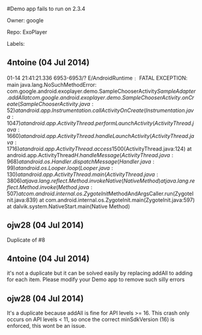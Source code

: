 #Demo app fails to run on 2.3.4

Owner: google

Repo: ExoPlayer

Labels: 

## 4ntoine (04 Jul 2014)

01-14 21:41:21.336    6953-6953/? E/AndroidRuntime﹕ FATAL EXCEPTION: main
    java.lang.NoSuchMethodError: com.google.android.exoplayer.demo.SampleChooserActivity$SampleAdapter.addAll
            at com.google.android.exoplayer.demo.SampleChooserActivity.onCreate(SampleChooserActivity.java:52)
            at android.app.Instrumentation.callActivityOnCreate(Instrumentation.java:1047)
            at android.app.ActivityThread.performLaunchActivity(ActivityThread.java:1660)
            at android.app.ActivityThread.handleLaunchActivity(ActivityThread.java:1716)
            at android.app.ActivityThread.access$1500(ActivityThread.java:124)
            at android.app.ActivityThread$H.handleMessage(ActivityThread.java:968)
            at android.os.Handler.dispatchMessage(Handler.java:99)
            at android.os.Looper.loop(Looper.java:130)
            at android.app.ActivityThread.main(ActivityThread.java:3806)
            at java.lang.reflect.Method.invokeNative(Native Method)
            at java.lang.reflect.Method.invoke(Method.java:507)
            at com.android.internal.os.ZygoteInit$MethodAndArgsCaller.run(ZygoteInit.java:839)
            at com.android.internal.os.ZygoteInit.main(ZygoteInit.java:597)
            at dalvik.system.NativeStart.main(Native Method)


## ojw28 (04 Jul 2014)

Duplicate of #8 


## 4ntoine (04 Jul 2014)

it's not a duplicate but it can be solved easily by replacing addAll to adding for each item. Please modify your Demo app to remove such silly errors


## ojw28 (04 Jul 2014)

It's a duplicate because addAll is fine for API levels >= 16. This crash only occurs on API levels < 11, so once the correct minSdkVersion (16) is enforced, this wont be an issue.


